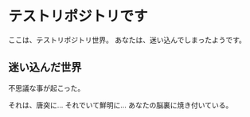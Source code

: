 # テストリポジトリです
ここは、テストリポジトリ世界。
あなたは、迷い込んでしまったようです。

## 迷い込んだ世界
不思議な事が起こった。

それは、唐突に...
それでいて鮮明に...
あなたの脳裏に焼き付いている。